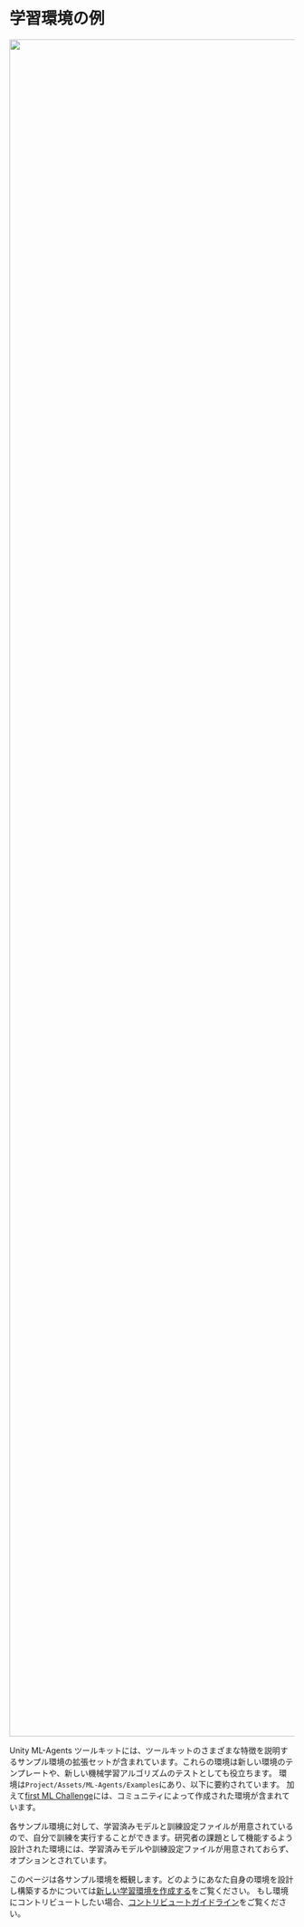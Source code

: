 # 学習環境の例

<img src="../../images/example-envs.png" align="middle" width="3000"/>

Unity ML-Agents ツールキットには、ツールキットのさまざまな特徴を説明するサンプル環境の拡張セットが含まれています。これらの環境は新しい環境のテンプレートや、新しい機械学習アルゴリズムのテストとしても役立ちます。
環境は`Project/Assets/ML-Agents/Examples`にあり、以下に要約されています。
加えて[first ML Challenge](https://connect.unity.com/challenges/ml-agents-1)には、コミュニティによって作成された環境が含まれています。

各サンプル環境に対して、学習済みモデルと訓練設定ファイルが用意されているので、自分で訓練を実行することができます。研究者の課題として機能するよう設計された環境には、学習済みモデルや訓練設定ファイルが用意されておらず、オプションとされています。

このページは各サンプル環境を概観します。どのようにあなた自身の環境を設計し構築するかについては[新しい学習環境を作成する](Learning-Environment-Create-New.md)をご覧ください。
もし環境にコントリビュートしたい場合、[コントリビュートガイドライン](../com.unity.ml-agents/CONTRIBUTING.md)をご覧ください。
